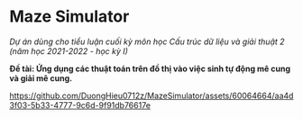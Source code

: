 # Maze Simulator

*Dự án dùng cho tiểu luận cuối kỳ môn học Cấu trúc dữ liệu và giải thuật 2 (năm học 2021-2022 - học kỳ I)*

**Đề tài: Ứng dụng các thuật toán trên đồ thị vào việc sinh tự động mê cung và giải mê cung.**

https://github.com/DuongHieu0712z/MazeSimulator/assets/60064664/aa4d3f03-5b33-4777-9c6d-9f91db76617e
